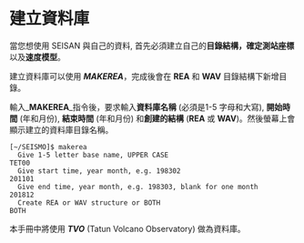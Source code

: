 # 建立資料庫

當您想使用 SEISAN 與自己的資料, 首先必須建立自己的**目錄結構，確定測站座標**以及**速度模型**。

建立資料庫可以使用 _**MAKEREA**_，完成後會在 **REA** 和 **WAV** 目錄結構下新增目錄。

輸入_**MAKEREA**_指令後，要求輸入**資料庫名稱** \(必須是1-5 字母和大寫\), **開始時間** \(年和月份\), **結束時間** \(年和月份\) 和**創建的結構** \(**REA** 或 **WAV**\)。然後螢幕上會顯示建立的資料庫目錄名稱。

```
[~/SEISMO]$ makerea
  Give 1-5 letter base name, UPPER CASE
TET00
  Give start time, year month, e.g. 198302
201101
  Give end time, year month, e.g. 198303, blank for one month
201812
  Create REA or WAV structure or BOTH
BOTH
```

本手冊中將使用 _**TVO**_ \(Tatun Volcano Observatory\) 做為資料庫。

